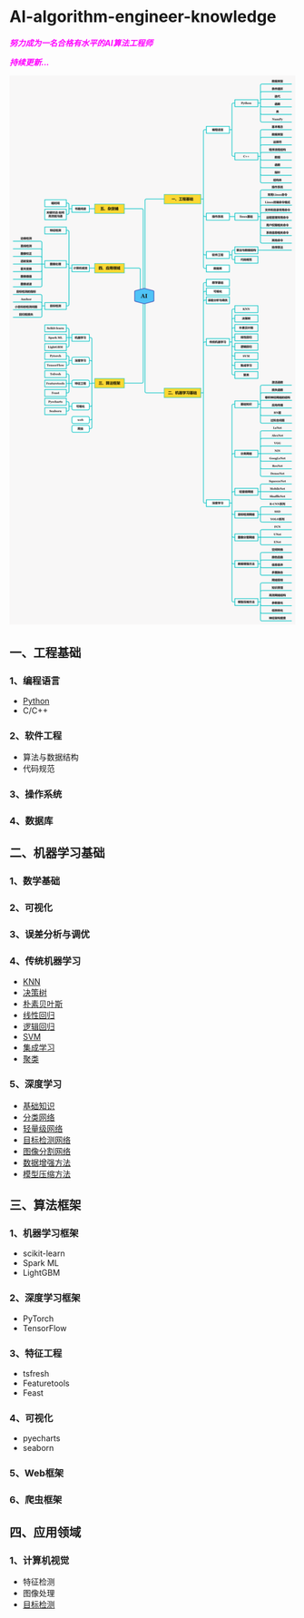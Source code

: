 # AI-algorithm-engineer-knowledge
<font color=Fuchsia> ***努力成为一名合格有水平的AI算法工程师*** </font>

<font color=Fuchsia> ***持续更新...*** </font>

![AI](https://github.com/ethan-sui/AI-algorithm-engineer-knowledge/blob/main/image/AI.png)

## 一、工程基础

### 1、编程语言
- [Python](/一、工程基础/编程语言/Python)
- C/C++
### 2、软件工程
- 算法与数据结构
- 代码规范
### 3、操作系统
### 4、数据库


## 二、机器学习基础
### 1、数学基础
### 2、可视化
### 3、误差分析与调优
### 4、传统机器学习
- [KNN](/二、机器学习基础/传统机器学习/1、KNN/README.md)
- [决策树](/二、机器学习基础/传统机器学习/2、决策树/README.md)
- [朴素贝叶斯](/二、机器学习基础/传统机器学习/3、朴素贝叶斯/README.md)
- [线性回归](/二、机器学习基础/传统机器学习/4、线性回归/README.md)
- [逻辑回归](/二、机器学习基础/传统机器学习/5、逻辑回归/README.md)
- [SVM](/二、机器学习基础/传统机器学习/6、SVM/README.md)
- [集成学习](/二、机器学习基础/传统机器学习/7、集成学习/README.md)
- [聚类](/二、机器学习基础/传统机器学习/8、聚类/README.md)
### 5、深度学习
- [基础知识](/二、机器学习基础/深度学习/1、基础知识/README.md)
- [分类网络](/二、机器学习基础/深度学习/2、分类网络/README.md)
- [轻量级网络](/二、机器学习基础/深度学习/3、轻量级网络/README.md)
- [目标检测网络](/二、机器学习基础/深度学习/4、目标检测网络/README.md)
- [图像分割网络](/二、机器学习基础/深度学习/5、图像分割网络/README.md)
- [数据增强方法](/二、机器学习基础/深度学习/6、数据增强方法/README.md)
- [模型压缩方法](/二、机器学习基础/深度学习/7、模型压缩方法/README.md)

## 三、算法框架
### 1、机器学习框架
- scikit-learn
- Spark ML
- LightGBM
### 2、深度学习框架
- PyTorch
- TensorFlow
### 3、特征工程
- tsfresh
- Featuretools
- Feast
### 4、可视化
- pyecharts
- seaborn
### 5、Web框架
### 6、爬虫框架

## 四、应用领域
### 1、计算机视觉
- 特征检测
- 图像处理
- [目标检测](/四、应用领域/计算机视觉/目标检测/README.md)
